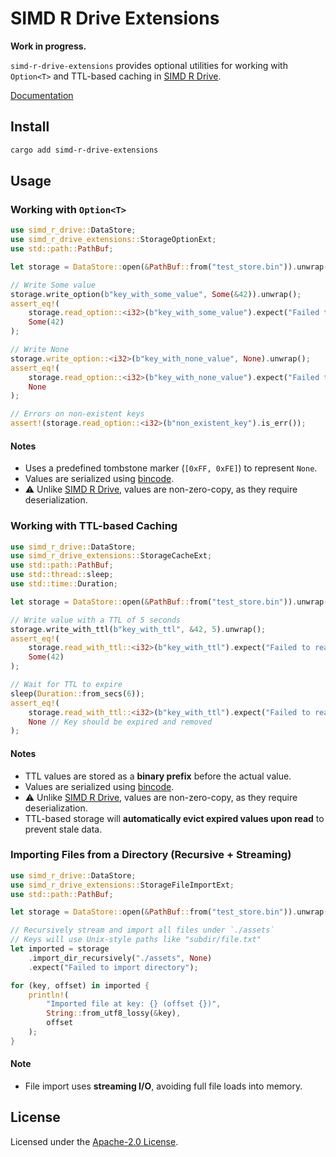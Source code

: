 # SIMD R Drive Extensions

**Work in progress.**

`simd-r-drive-extensions` provides optional utilities for working with `Option<T>` and TTL-based caching in [SIMD R Drive](https://crates.io/crates/simd-r-drive).

[Documentation](https://docs.rs/simd-r-drive-extensions/latest/simd_r_drive_extensions/)

## Install

```sh
cargo add simd-r-drive-extensions
```

## Usage

### Working with `Option<T>`
```rust
use simd_r_drive::DataStore;
use simd_r_drive_extensions::StorageOptionExt;
use std::path::PathBuf;

let storage = DataStore::open(&PathBuf::from("test_store.bin")).unwrap();

// Write Some value
storage.write_option(b"key_with_some_value", Some(&42)).unwrap();
assert_eq!(
    storage.read_option::<i32>(b"key_with_some_value").expect("Failed to read key1"),
    Some(42)
);

// Write None
storage.write_option::<i32>(b"key_with_none_value", None).unwrap();
assert_eq!(
    storage.read_option::<i32>(b"key_with_none_value").expect("Failed to read key2"),
    None
);

// Errors on non-existent keys
assert!(storage.read_option::<i32>(b"non_existent_key").is_err());
```

#### Notes

- Uses a predefined tombstone marker (`[0xFF, 0xFE]`) to represent `None`.
- Values are serialized using [bincode](https://crates.io/crates/bincode).
- ⚠️ Unlike [SIMD R Drive](https://crates.io/crates/simd-r-drive), values are non-zero-copy, as they require deserialization.

### Working with TTL-based Caching
```rust
use simd_r_drive::DataStore;
use simd_r_drive_extensions::StorageCacheExt;
use std::path::PathBuf;
use std::thread::sleep;
use std::time::Duration;

let storage = DataStore::open(&PathBuf::from("test_store.bin")).unwrap();

// Write value with a TTL of 5 seconds
storage.write_with_ttl(b"key_with_ttl", &42, 5).unwrap();
assert_eq!(
    storage.read_with_ttl::<i32>(b"key_with_ttl").expect("Failed to read key"),
    Some(42)
);

// Wait for TTL to expire
sleep(Duration::from_secs(6));
assert_eq!(
    storage.read_with_ttl::<i32>(b"key_with_ttl").expect("Failed to read key"),
    None // Key should be expired and removed
);
```
#### Notes

- TTL values are stored as a **binary prefix** before the actual value.
- Values are serialized using [bincode](https://crates.io/crates/bincode).
- ⚠️ Unlike [SIMD R Drive](https://crates.io/crates/simd-r-drive), values are non-zero-copy, as they require deserialization.
- TTL-based storage will **automatically evict expired values upon read** to prevent stale data.

### Importing Files from a Directory (Recursive + Streaming)

```rust
use simd_r_drive::DataStore;
use simd_r_drive_extensions::StorageFileImportExt;
use std::path::PathBuf;

let storage = DataStore::open(&PathBuf::from("test_store.bin")).unwrap();

// Recursively stream and import all files under `./assets`
// Keys will use Unix-style paths like "subdir/file.txt"
let imported = storage
    .import_dir_recursively("./assets", None)
    .expect("Failed to import directory");

for (key, offset) in imported {
    println!(
        "Imported file at key: {} (offset {})",
        String::from_utf8_lossy(&key),
        offset
    );
}
```

#### Note

- File import uses **streaming I/O**, avoiding full file loads into memory.

## License

Licensed under the [Apache-2.0 License](LICENSE).

